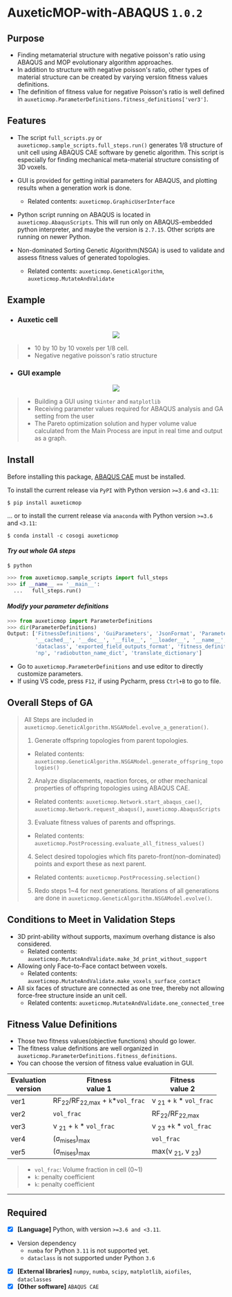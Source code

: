 # AuxeticMOP-with-ABAQUS `1.0.2`

## Purpose
- Finding metamaterial structure with negative poisson's ratio using ABAQUS and MOP evolutionary algorithm approaches.
- In addition to structure with negative poisson's ratio, other types of material structure can be created by varying version fitness values definitions.
- The definition of fitness value for negative Poisson's ratio is well defined in `auxeticmop.ParameterDefinitions.fitness_definitions['ver3']`.


## Features
- The script `full_scripts.py` or `auxeticmop.sample_scripts.full_steps.run()` generates 1/8 structure of unit cell using ABAQUS CAE software by genetic algorithm.
This script is especially for finding mechanical meta-material structure consisting of 3D voxels.
- GUI is provided for getting initial parameters for ABAQUS, and plotting results when a generation work is done.
  + Related contents: `auxeticmop.GraphicUserInterface`

- Python script running on ABAQUS is located in `auxeticmop.AbaqusScripts`. This will run only on ABAQUS-embedded python
interpreter, and maybe the version is `2.7.15`. Other scripts are running on newer Python.

- Non-dominated Sorting Genetic Algorithm(NSGA) is used to validate and assess fitness values of generated topologies.
  + Related contents: `auxeticmop.GeneticAlgorithm`, `auxeticmop.MutateAndValidate`

## Example


- ### Auxetic cell
<p align="center">
  <img src="https://user-images.githubusercontent.com/121936784/215425185-a7d62330-8bec-4650-9079-637cc1dd8575.png"/>
</p>

>- 10 by 10 by 10 voxels per 1/8 cell.
>- Negative negative poisson's ratio structure

- ### GUI example

<p align="center">
  <img src="https://user-images.githubusercontent.com/121936784/215425207-44187735-cea7-4486-a2b9-bf4683797a53.png"/>
</p>

>- Building a GUI using `tkinter` and `matplotlib`
>- Receiving parameter values required for ABAQUS analysis and GA setting from the user
>- The Pareto optimization solution and hyper volume value calculated from the Main Process
are input in real time and output as a graph.

## Install
Before installing this package, [ABAQUS CAE](https://edu.3ds.com/en/software/abaqus-learning-edition) must be installed.

 To install the current release via `PyPI` with Python version `>=3.6` and `<3.11`:
```shell
$ pip install auxeticmop
```
... or to install the current release via `anaconda` with Python version `>=3.6` and `<3.11`:

```shell
$ conda install -c cosogi auxeticmop
```

#### *Try out whole GA steps*

```shell
$ python
```

```python
>>> from auxeticmop.sample_scripts import full_steps
>>> if __name__ == '__main__':
  ...   full_steps.run()
```
#### *Modify your parameter definitions*
```python
>>> from auxeticmop import ParameterDefinitions
>>> dir(ParameterDefinitions)
Output: ['FitnessDefinitions', 'GuiParameters', 'JsonFormat', 'Parameters', 'Union', '__builtins__',
         '__cached__', '__doc__', '__file__', '__loader__', '__name__', '__package__', '__spec__',
         'dataclass', 'exported_field_outputs_format', 'fitness_definitions', 'material_property_definitions',
         'np', 'radiobutton_name_dict', 'translate_dictionary']
```
- Go to `auxeticmop.ParameterDefinitions` and use editor to directly customize parameters.
- If using VS code, press `F12`, if using Pycharm, press `Ctrl+B` to go to file.

## Overall Steps of GA
> All Steps are included in `auxeticmop.GeneticAlgorithm.NSGAModel.evolve_a_generation()`.
>1. Generate offspring topologies from parent topologies.
>   - Related contents: `auxeticmop.GeneticAlgorithm.NSGAModel.generate_offspring_topologies()`
>2. Analyze displacements, reaction forces, or other mechanical properties of offspring topologies using ABAQUS CAE.
>   - Related contents: `auxeticmop.Network.start_abaqus_cae()`, `auxeticmop.Network.request_abaqus()`, `auxeticmop.AbaqusScripts`
>3. Evaluate fitness values of parents and offsprings.
>   - Related contents: `auxeticmop.PostProcessing.evaluate_all_fitness_values()`
>4. Select desired topologies which fits pareto-front(non-dominated) points and export these as next parent.
>   - Related contents: `auxeticmop.PostProcessing.selection()`
>5. Redo steps 1~4 for next generations. Iterations of all generations are done in `auxeticmop.GeneticAlgorithm.NSGAModel.evolve()`.

## Conditions to Meet in Validation Steps
- 3D print-ability without supports, maximum overhang distance is also considered.
  + Related contents: `auxeticmop.MutateAndValidate.make_3d_print_without_support`
- Allowing only Face-to-Face contact between voxels.
  + Related contents: `auxeticmop.MutateAndValidate.make_voxels_surface_contact`
- All six faces of structure are connected as one tree, thereby not allowing force-free structure inside an unit cell.
  + Related contents: `auxeticmop.MutateAndValidate.one_connected_tree`
## Fitness Value Definitions
- Those two fitness values(objective functions) should go lower.
- The fitness value definitions are well organized in `auxeticmop.ParameterDefinitions.fitness_definitions`.
- You can choose the version of fitness value evaluation in GUI.

| Evaluation<br/>version | Fitness<br/> value 1                                 | Fitness<br/> value 2                  |
|------------------------|------------------------------------------------------|---------------------------------------|
| ver1                   | RF<sub>22</sub>/RF<sub>22,max</sub> + `k`*`vol_frac` | ν <sub>21</sub> + `k` * `vol_frac`    |
| ver2                   | `vol_frac`                                           | RF<sub>22</sub>/RF<sub>22,max</sub>   |
| ver3                   | ν <sub>21</sub> + `k` * `vol_frac`                   | ν <sub>23</sub> +`k` * `vol_frac`     |
| ver4                   | (σ<sub>mises</sub>)<sub>max</sub>                    | `vol_frac`                            |
| ver5                   | (σ<sub>mises</sub>)<sub>max</sub>                    | max(ν <sub>21</sub>, ν <sub>23</sub>) |
>- `vol_frac`: Volume fraction in cell (0~1)
>- `k`: penalty coefficient
>- `k`: penalty coefficient

---
## Required
- [x] **[Language]** Python, with version `>=3.6 and <3.11`.
- Version dependency
  - `numba` for Python `3.11` is not supported yet.
  - `dataclass` is not supported under Python `3.6`
- [x] **[External libraries]** `numpy`, `numba`, `scipy`, `matplotlib`, `aiofiles`, `dataclasses`
- [x] **[Other software]** `ABAQUS CAE`
